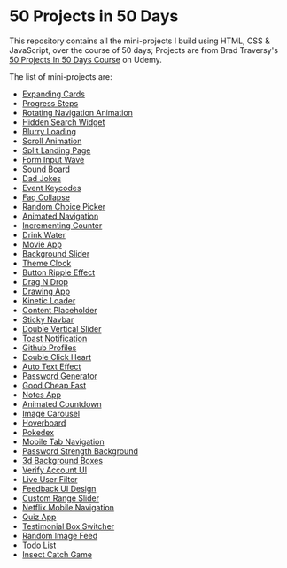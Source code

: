# 50 Projects in 50 Days

This repository contains all the mini-projects I build using HTML, CSS & JavaScript, over the course of 50 days; Projects are from Brad Traversy's [50 Projects In 50 Days Course](https://www.udemy.com/course/50-projects-50-days/) on Udemy.

The list of mini-projects are:

- [Expanding Cards](https://codepen.io/LeKoels27/pen/ExEoxMP)
- [Progress Steps](https://codepen.io/LeKoels27/pen/ExEoxMP)
- [Rotating Navigation Animation](https://codepen.io/LeKoels27/pen/gOeoNmg)
- [Hidden Search Widget](https://codepen.io/LeKoels27/pen/eYMVaXe)
- [Blurry Loading](https://codepen.io/LeKoels27/pen/gOeQVad)
- [Scroll Animation](https://codepen.io/LeKoels27/pen/NWYMxZe)
- [Split Landing Page](https://codepen.io/LeKoels27/pen/RwMqzVp)
- [Form Input Wave](https://codepen.io/LeKoels27/pen/jOzdyxK)
- [Sound Board](https://codepen.io/LeKoels27/pen/zYWemrz)
- [Dad Jokes](https://codepen.io/LeKoels27/pen/ZExwdjm)
- [Event Keycodes](https://codepen.io/LeKoels27/pen/VwXRyvj)
- [Faq Collapse](https://codepen.io/LeKoels27/pen/GRxeVex)
- [Random Choice Picker](https://codepen.io/LeKoels27/pen/RwMOJrQ)
- [Animated Navigation](https://codepen.io/LeKoels27/pen/poLmZMW)
- [Incrementing Counter](https://codepen.io/LeKoels27/pen/yLKdrXP)
- [Drink Water](https://codepen.io/LeKoels27/pen/oNdvzQV)
- [Movie App](https://codepen.io/LeKoels27/pen/abGbJWL)
- [Background Slider](https://codepen.io/LeKoels27/pen/poVvaJN)
- [Theme Clock](https://codepen.io/LeKoels27/pen/MWGyeEo)
- [Button Ripple Effect](https://codepen.io/LeKoels27/pen/BaxzQvG)
- [Drag N Drop](https://codepen.io/LeKoels27/pen/LYmZKxO)
- [Drawing App](https://codepen.io/LeKoels27/pen/jOxwwqw)
- [Kinetic Loader](https://codepen.io/LeKoels27/pen/wvjPopE)
- [Content Placeholder]()
- [Sticky Navbar]()
- [Double Vertical Slider]()
- [Toast Notification]()
- [Github Profiles]()
- [Double Click Heart]()
- [Auto Text Effect]()
- [Password Generator]()
- [Good Cheap Fast]()
- [Notes App]()
- [Animated Countdown]()
- [Image Carousel]()
- [Hoverboard]()
- [Pokedex]()
- [Mobile Tab Navigation]()
- [Password Strength Background]()
- [3d Background Boxes]()
- [Verify Account UI]()
- [Live User Filter]()
- [Feedback UI Design]()
- [Custom Range Slider]()
- [Netflix Mobile Navigation]()
- [Quiz App]()
- [Testimonial Box Switcher]()
- [Random Image Feed]()
- [Todo List]()
- [Insect Catch Game]()
